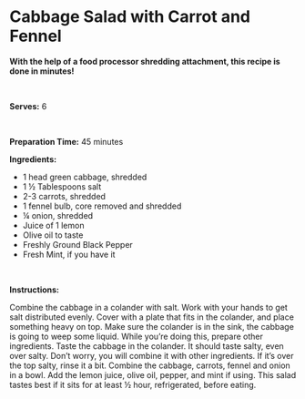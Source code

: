 Cabbage Salad with Carrot and Fennel
====================================

**With the help of a food processor shredding attachment, this recipe is done in minutes!**

 

**Serves:** 6

 

**Preparation Time:** 45 minutes

**Ingredients:**

-   1 head green cabbage, shredded
-   1 ½ Tablespoons salt
-   2-3 carrots, shredded
-   1 fennel bulb, core removed and shredded
-   ¼ onion, shredded
-   Juice of 1 lemon
-   Olive oil to taste
-   Freshly Ground Black Pepper
-   Fresh Mint, if you have it

 

**Instructions:**

Combine the cabbage in a colander with salt. Work with your hands to get salt distributed evenly. Cover with a plate that fits in the colander, and place something heavy on top. Make sure the colander is in the sink, the cabbage is going to weep some liquid. While you’re doing this, prepare other ingredients. Taste the cabbage in the colander. It should taste salty, even over salty. Don’t worry, you will combine it with other ingredients. If it’s over the top salty, rinse it a bit. Combine the cabbage, carrots, fennel and onion in a bowl. Add the lemon juice, olive oil, pepper, and mint if using. This salad tastes best if it sits for at least ½ hour, refrigerated, before eating.
